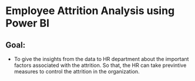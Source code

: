 # Employee Attrition Analysis using Power BI

## Goal:
- To give the insights from the data to HR department about the important factors associated with the attrition. So that, the HR can take previntive measures to control the attrition in the organization.
